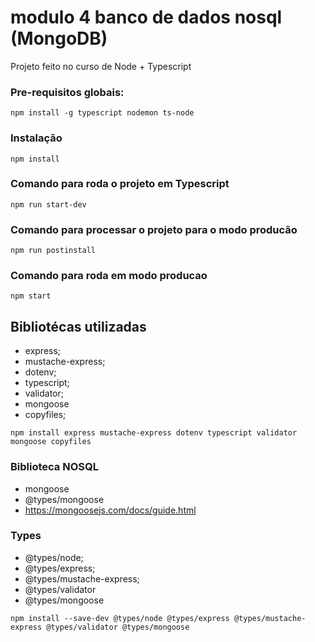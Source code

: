 # modulo 4 banco de dados nosql (MongoDB)

Projeto feito no curso de Node + Typescript

### Pre-requisitos globais:

`npm install -g typescript nodemon ts-node`

### Instalação

`npm install`

### Comando para roda o projeto em Typescript

`npm run start-dev`

### Comando para processar o projeto para o modo producão

`npm run postinstall`

### Comando para roda em modo producao

`npm start `

## Bibliotécas utilizadas

-  express;
-  mustache-express;
-  dotenv;
-  typescript;
-  validator;
-  mongoose
-  copyfiles;

`npm install express mustache-express dotenv typescript validator mongoose copyfiles`

### Biblioteca NOSQL

-  mongoose
-  @types/mongoose
-  https://mongoosejs.com/docs/guide.html

### Types

-  @types/node;
-  @types/express;
-  @types/mustache-express;
-  @types/validator
-  @types/mongoose

`npm install --save-dev @types/node @types/express @types/mustache-express @types/validator @types/mongoose`

